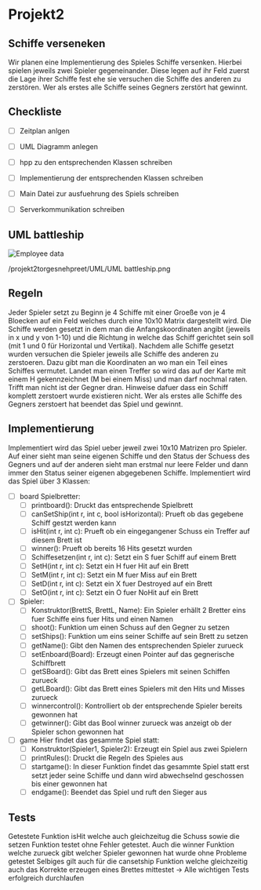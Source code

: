 # Projekt2

## Schiffe verseneken

Wir planen eine Implementierung des Spieles Schiffe versenken. Hierbei spielen jeweils 
zwei Spieler gegeneinander. Diese legen auf ihr Feld zuerst die Lage ihrer Schiffe fest ehe sie versuchen die Schiffe des anderen zu zerstören.
Wer als erstes alle Schiffe seines Gegners zerstört hat gewinnt.


## Checkliste

- [ ] Zeitplan anlgen
- [ ] UML Diagramm anlegen
- [ ] hpp zu den entsprechenden Klassen schreiben
- [ ] Implementierung der entsprechenden Klassen schreiben
- [ ] Main Datei zur ausfuehrung des Spiels schreiben
- [ ] Serverkommunikation schreiben


## UML battleship

![Employee data](https://gitlab.cs.uni-bonn.de/raut0/projekt2torgesnehpreet/-/blob/main/UML/UML%20Schiffe%20versenken.png)

/projekt2torgesnehpreet/UML/UML battleship.png

## Regeln

Jeder Spieler setzt zu Beginn je 4 Schiffe mit einer Groeße von je 4 Bloecken auf ein Feld welches durch eine 10x10 Matrix dargestellt wird. Die Schiffe werden gesetzt in dem man die Anfangskoordinaten angibt (jeweils in x und y von 1-10) und die Richtung in welche das Schiff gerichtet sein soll (mit 1 und 0 für Horizontal und Vertikal). Nachdem alle Schiffe gesetzt wurden versuchen die Spieler jeweils alle Schiffe des anderen zu zerstoeren. Dazu gibt man die Koordinaten an wo man ein Teil eines Schiffes vermutet. Landet man einen Treffer so wird das auf der Karte mit einem H gekennzeichnet (M bei einem Miss) und man darf nochmal raten. Trifft man nicht ist der Gegner dran. Hinweise dafuer dass ein Schiff komplett zerstoert wurde existieren nicht. Wer als erstes alle Schiffe des Gegners zerstoert hat beendet das Spiel und gewinnt. 

## Implementierung

Implementiert wird das Spiel ueber jeweil zwei 10x10 Matrizen pro Spieler. Auf einer sieht man seine eigenen Schiffe und den Status der Schuess des Gegners und auf der anderen sieht man erstmal nur leere Felder und dann immer den Status seiner eigenen abgegebenen Schiffe. 
Implementiert wird das Spiel über 3 Klassen:
- [ ] board Spielbretter:
    - [ ] printboard(): Druckt das entsprechende Spielbrett
    - [ ] canSetShip(int r, int c, bool isHorizontal): Prueft ob das gegebene Schiff gestzt werden kann
    - [ ] isHit(int r, int c): Prueft ob ein eingegangener Schuss ein Treffer auf diesem Brett ist
    - [ ] winner(): Prueft ob bereits 16 Hits gesetzt wurden
    - [ ] Schiffesetzen(int r, int c): Setzt ein S fuer Schiff auf einem Brett
    - [ ] SetH(int r, int c): Setzt ein H fuer Hit auf ein Brett
    - [ ] SetM(int r, int c): Setzt ein M fuer Miss auf ein Brett
    - [ ] SetD(int r, int c): Setzt ein X fuer Destroyed auf ein Brett
    - [ ] SetO(int r, int c): Setzt ein O fuer NoHit auf ein Brett

- [ ] Spieler:
    - [ ] Konstruktor(BrettS, BrettL, Name): Ein Spieler erhällt 2 Bretter eins fuer Schiffe eins fuer Hits und einen Namen
    - [ ] shoot(): Funktion um einen Schuss auf den Gegner zu setzen
    - [ ] setShips(): Funktion um eins seiner Schiffe auf sein Brett zu setzen
    - [ ] getName(): Gibt den Namen des entsprechenden Spieler zurueck
    - [ ] setEnboard(Board): Erzeugt einen Pointer auf das gegnerische Schiffbrett
    - [ ] getSBoard(): Gibt das Brett eines Spielers mit seinen Schiffen zurueck
    - [ ] getLBoard(): Gibt das Brett eines Spielers mit den Hits und Misses zurueck
    - [ ] winnercontrol(): Kontrolliert ob der entsprechende Spieler bereits gewonnen hat
    - [ ] getwinner(): Gibt das Bool winner zurueck was anzeigt ob der Spieler schon gewonnen hat

- [ ] game Hier findet das gesammte Spiel statt:
    - [ ] Konstruktor(Spieler1, Spieler2): Erzeugt ein Spiel aus zwei Spielern
    - [ ] printRules(): Druckt die Regeln des Spieles aus
    - [ ] startgame(): In dieser Funktion findet das gesammte Spiel statt erst setzt jeder seine Schiffe und dann wird abwechselnd geschossen bis einer gewonnen hat
    - [ ] endgame(): Beendet das Spiel und ruft den Sieger aus

## Tests

Getestete Funktion isHit welche auch gleichzeitug die Schuss sowie die setzen Funktion testet ohne Fehler getestet.
Auch die winner Funktion welche zurueck gibt welcher Spieler gewonnen hat wurde ohne Probleme getestet
Selbiges gilt auch für die cansetship Funktion welche gleichzeitig auch das Korrekte erzeugen eines Brettes mittestet
-> Alle wichtigen Tests erfolgreich durchlaufen
